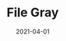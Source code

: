 ---
description: "Pattern%3A%20File%20%7C%20Color%3A%20Gray%20%7C%20Width%3A%2054%u201D%20%7C%20Content%3A%2070%25%20PVC%2C%2030%25%20Polyurethane%20%7C%20Abrasion%3A%20100%2C000%20Double%20Rubs%20-%20Wyzenbeek%20Method%20%7C%20Repeat%3A%20None%20%7C%20Flammability%3A%20NFPA%20260%20%7C%20Applications%3A%20Contract%20/%20Hospitality%2C%20Residential%20%7C%2035%20Yard%20Minimum%20%7C%20"
tags: 
  - "Lark Fontaine"
  - "File"
  - "Textiles"
image_primary: "img/Gray_large.jpg"
href: "https://www.larkfontaine.com/collections/textiles/products/file-gray"
designer: "Lark Fontaine"
title: "File Gray"
category: "Textiles"
subtitle: ""
manufacturer: "Lark Fontaine"
slug: "/manufacturers/lark-fontaine/textiles/lark-fontaine-file-gray"
date: "2021-04-01"
---